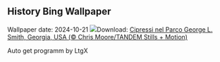 ## History Bing Wallpaper
Wallpaper date: 2024-10-21
![](https://www.bing.com/th?id=OHR.AutumnCypress_IT-IT8653466792_UHD.jpg&w=1000)Download: [Cipressi nel Parco George L. Smith, Georgia, USA (© Chris Moore/TANDEM Stills + Motion)](https://www.bing.com/th?id=OHR.AutumnCypress_IT-IT8653466792_UHD.jpg)

Auto get programm by LtgX
